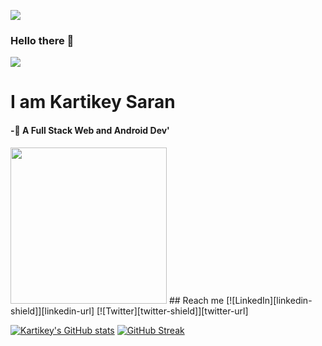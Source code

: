 ![](https://komarev.com/ghpvc/?username=kartikeysaran&color=ff69b4)
### Hello there 👋
![](https://i.gifer.com/origin/9d/9d19daab419459b42473e81260c31ce4_w200.gif)
# I am Kartikey Saran
#### -🌱 A Full Stack Web and Android Dev'
<img src= "https://i.pinimg.com/originals/eb/3c/9a/eb3c9a4f88dbbb5f67cc3998e77aef48.gif" width = "250" height = "250"/>
## Reach me
[![LinkedIn][linkedin-shield]][linkedin-url]
[![Twitter][twitter-shield]][twitter-url]

[![Kartikey's GitHub stats](https://github-readme-stats.vercel.app/api?username=kartikeysaran&count_private=true&show_icons=true&theme=highcontrast)](https://github.com/kartikeysaran/github-readme-stats) 
[![GitHub Streak](https://github-readme-streak-stats.herokuapp.com/?user=kartikeysaran&count_private=true&show_icons=true&theme=highcontrast)](https://github.com/kartikeysaran/github-readme-streak-stats)






[linkedin-shield]: https://img.shields.io/badge/-LinkedIn-black.svg?style=for-the-badge&logo=linkedin&colorB=555
[linkedin-url]: https://www.linkedin.com/in/kartikeysaran/
[twitter-url]: https://twitter.com/sarankartikey
[twitter-shield]: https://img.shields.io/badge/-Twitter-blue.svg?style=for-the-badge&logo=twitter&colorB=add



